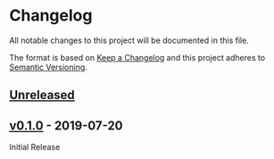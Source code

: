 # Changelog
All notable changes to this project will be documented in this file.

The format is based on [Keep a Changelog](http://keepachangelog.com/en/1.0.0/)
and this project adheres to [Semantic Versioning](http://semver.org/spec/v2.0.0.html).

## [Unreleased]

## [v0.1.0] - 2019-07-20

Initial Release

[Unreleased]: https://github.com/sat-utils/sat-stac/compare/master...develop
[v0.1.0]: https://github.com/matthewhanson/aws-utils/tree/0.1.0